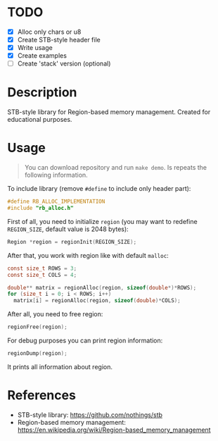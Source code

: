 # TODO

- [x] Alloc only chars or u8
- [x] Create STB-style header file
- [x] Write usage
- [x] Create examples
- [ ] Create 'stack' version (optional)

# Description

STB-style library for Region-based memory management. 
Created for educational purposes.

# Usage

> You can download repository and run `make demo`. 
> Is repeats the following information.

To include library (remove `#define` to include only header part):
```c
#define RB_ALLOC_IMPLEMENTATION
#include "rb_alloc.h"
```
First of all, you need to initialize `region` 
(you may want to redefine `REGION_SIZE`, default value is 2048 bytes):

```c
Region *region = regionInit(REGION_SIZE);
```

After that, you work with region like with default `malloc`:

```c
const size_t ROWS = 3;
const size_t COLS = 4;

double** matrix = regionAlloc(region, sizeof(double*)*ROWS);
for (size_t i = 0; i < ROWS; i++)
  matrix[i] = regionAlloc(region, sizeof(double)*COLS);
```

After all, you need to free region:

```c
regionFree(region);
```

For debug purposes you can print region information:

```c
regionDump(region);
```

It prints all information about region.

# References 

- STB-style library: https://github.com/nothings/stb
- Region-based memory management: https://en.wikipedia.org/wiki/Region-based_memory_management
